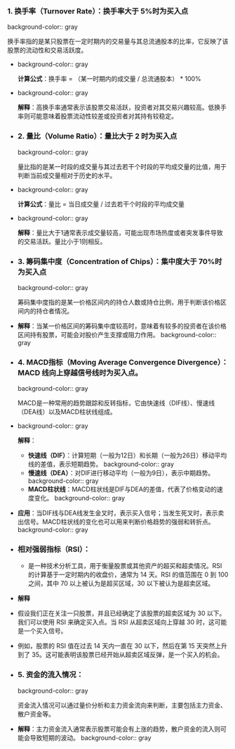 ### 1. 换手率（Turnover Rate）：换手率大于 5%时为买入点
background-color:: gray

换手率指的是某只股票在一定时期内的交易量与其总流通股本的比率，它反映了该股票的流动性和交易活跃度。
- background-color:: gray
  
  **计算公式**：换手率 = （某一时期内的成交量 / 总流通股本） * 100%
- background-color:: gray
  
  **解释**：高换手率通常表示该股票交易活跃，投资者对其交易兴趣较高。低换手率则可能意味着股票流动性较差或投资者对其持有较稳定。
- ### 2. 量比（Volume Ratio）：量比大于 2 时为买入点
  background-color:: gray
  
  量比指的是某一时段的成交量与其过去若干个时段的平均成交量的比值，用于判断当前成交量相对于历史的水平。
- background-color:: gray
  
  **计算公式**：量比 = 当日成交量 / 过去若干个时段的平均成交量
- background-color:: gray
  
  **解释**：量比大于1通常表示成交量较高，可能出现市场热度或者突发事件导致的交易活跃。量比小于1则相反。
- ### 3. 筹码集中度（Concentration of Chips）：集中度大于 70%时为买入点
  background-color:: gray
  
  筹码集中度指的是某一价格区间内的持仓人数或持仓比例，用于判断该价格区间内的持仓者情况。
- **解释**：当某一价格区间的筹码集中度较高时，意味着有较多的投资者在该价格区间持有股票，可能会对股价产生支撑或阻力作用。
  background-color:: gray
- ### 4. MACD指标（Moving Average Convergence Divergence）：MACD 线向上穿越信号线时为买入点。
  background-color:: gray
  
  MACD是一种常用的趋势跟踪和反转指标，它由快速线（DIF线）、慢速线（DEA线）以及MACD柱状线组成。
- background-color:: gray
  
  **解释**：
	- **快速线（DIF）**：计算短期（一般为12日）和长期（一般为26日）移动平均线的差值，表示短期趋势。
	  background-color:: gray
	- **慢速线（DEA）**：对DIF进行移动平均（一般为9日），表示中期趋势。
	  background-color:: gray
	- **MACD柱状线**：MACD柱状线是DIF与DEA的差值，代表了价格变动的速度变化。
	  background-color:: gray
- **应用**：当DIF线与DEA线发生金叉时，表示买入信号；当发生死叉时，表示卖出信号。MACD柱状线的变化也可以用来判断价格趋势的强弱和转折点。
  background-color:: gray
- ### 相对强弱指标（RSI）：
	- 是一种技术分析工具，用于衡量股票或其他资产的超买和超卖情况。RSI 的计算基于一定时期内的收盘价，通常为 14 天。RSI 的值范围在 0 到 100 之间，其中 70 以上被认为是超买区域，30 以下被认为是超卖区域。
- **解释**
- 假设我们正在关注一只股票，并且已经确定了该股票的超卖区域为 30 以下。我们可以使用 RSI 来确定买入点。当 RSI 从超卖区域向上穿越 30 时，这可能是一个买入信号。
- 例如，股票的 RSI 值在过去 14 天内一直在 30 以下，然后在第 15 天突然上升到了 35。这可能表明该股票已经开始从超卖区域反弹，是一个买入的机会。
- ### 5. 资金的流入情况：
  background-color:: gray
  
  资金流入情况可以通过量价分析和主力资金流向来判断，主要包括主力资金、散户资金等。
- **解释**：主力资金流入通常表示股票可能会有上涨的趋势，散户资金的流入则可能会导致短期的波动。
  background-color:: gray